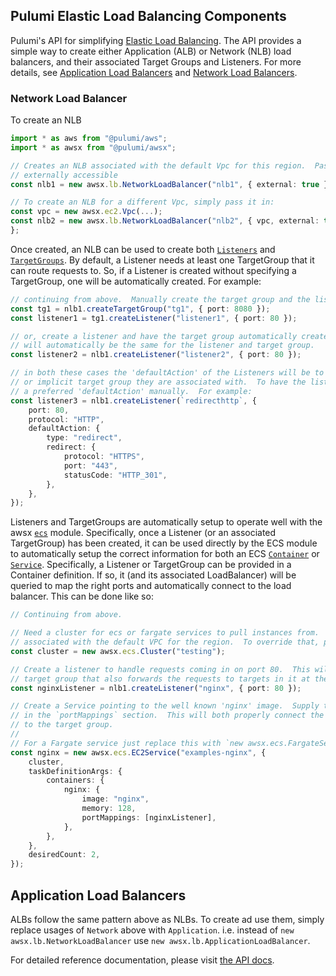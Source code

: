 ## Pulumi Elastic Load Balancing Components

Pulumi's API for simplifying [Elastic Load Balancing](https://aws.amazon.com/elasticloadbalancing/).  The API provides a simple way to create either Application (ALB) or Network (NLB) load balancers, and their associated Target Groups and Listeners.  For more details, see [Application Load Balancers](https://docs.aws.amazon.com/elasticloadbalancing/latest/application/introduction.html) and [Network Load Balancers](https://docs.aws.amazon.com/elasticloadbalancing/latest/network/introduction.html).

### Network Load Balancer

To create an NLB

```ts
import * as aws from "@pulumi/aws";
import * as awsx from "@pulumi/awsx";

// Creates an NLB associated with the default Vpc for this region.  Pass 'external: true' to make the NLB
// externally accessible
const nlb1 = new awsx.lb.NetworkLoadBalancer("nlb1", { external: true });

// To create an NLB for a different Vpc, simply pass it in:
const vpc = new awsx.ec2.Vpc(...);
const nlb2 = new awsx.lb.NetworkLoadBalancer("nlb2", { vpc, external: true });
};
```

Once created, an NLB can be used to create both [`Listeners`](https://docs.aws.amazon.com/elasticloadbalancing/latest/network/load-balancer-listeners.html) and [`TargetGroups`](https://docs.aws.amazon.com/elasticloadbalancing/latest/network/load-balancer-target-groups.html).  By default, a Listener needs at least one TargetGroup that it can route requests to.  So, if a Listener is created without specifying a TargetGroup, one will be automatically created.  For example:

```ts
// continuing from above.  Manually create the target group and the listener.
const tg1 = nlb1.createTargetGroup("tg1", { port: 8080 });
const listener1 = tg1.createListener("listener1", { port: 80 });

// or, create a listener and have the target group automatically created.  In this case, the port
// will automatically be the same for the listener and target group.
const listener2 = nlb1.createListener("listener2", { port: 80 });

// in both these cases the 'defaultAction' of the Listeners will be to 'forward' requests to the explicit
// or implicit target group they are associated with.  To have the listener do something different, supply
// a preferred 'defaultAction' manually.  For example:
const listener3 = nlb1.createListener(`redirecthttp`, {
    port: 80,
    protocol: "HTTP",
    defaultAction: {
        type: "redirect",
        redirect: {
            protocol: "HTTPS",
            port: "443",
            statusCode: "HTTP_301",
        },
    },
});
```

Listeners and TargetGroups are automatically setup to operate well with the awsx [`ecs`](https://github.com/pulumi/pulumi-awsx/new/master/nodejs/awsx/ecs) module.  Specifically, once a Listener (or an associated TargetGroup) has been created, it can be used directly by the ECS module to automatically setup the correct information for both an ECS [`Container`](https://github.com/pulumi/pulumi-awsx/blob/0b432e320c6929866038507e997d55c8d8f62bc3/nodejs/awsx/ecs/container.ts#L148) or [`Service`](https://github.com/pulumi/pulumi-awsx/blob/0b432e320c6929866038507e997d55c8d8f62bc3/nodejs/awsx/ecs/service.ts#L22).  Specifically, a Listener or TargetGroup can be provided in a Container definition.  If so, it (and its associated LoadBalancer) will be queried to map the right ports and automatically connect to the load balancer.  This can be done like so:

```ts
// Continuing from above.

// Need a cluster for ecs or fargate services to pull instances from.  This cluster will be
// associated with the default VPC for the region.  To override that, pass in a VPC manually.
const cluster = new awsx.ecs.Cluster("testing");

// Create a listener to handle requests coming in on port 80.  This will automatically create a
// target group that also forwards the requests to targets in it at the same port.
const nginxListener = nlb1.createListener("nginx", { port: 80 });

// Create a Service pointing to the well known 'nginx' image.  Supply the listener we just created
// in the `portMappings` section.  This will both properly connect the service and launched instances
// to the target group.
//
// For a Fargate service just replace this with `new awsx.ecs.FargateService`.
const nginx = new awsx.ecs.EC2Service("examples-nginx", {
    cluster,
    taskDefinitionArgs: {
        containers: {
            nginx: {
                image: "nginx",
                memory: 128,
                portMappings: [nginxListener],
            },
        },
    },
    desiredCount: 2,
});
```

## Application Load Balancers

ALBs follow the same pattern above as NLBs.  To create ad use them, simply replace usages of `Network` above with `Application`.  i.e. instead of `new awsx.lb.NetworkLoadBalancer` use `new awsx.lb.ApplicationLoadBalancer`.

For detailed reference documentation, please visit [the API docs](
https://pulumi.io/reference/pkg/nodejs/@pulumi/awsx/lb/).
